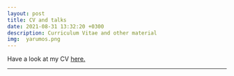 ```yaml
---
layout: post
title: CV and talks
date: 2021-08-31 13:32:20 +0300
description: Curriculum Vitae and other material
img:  yarumos.png
---
```


Have a look at my CV <a href="https://mftorres.github.io/website/assets/docs/MFT_CV2_2021_v2.pdf" target="_blank">here.</a>

---